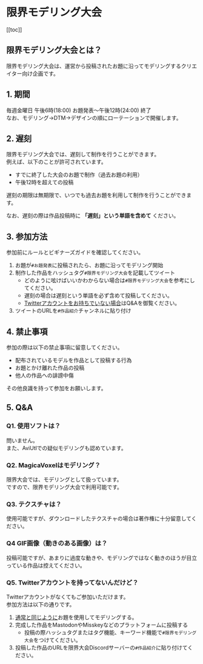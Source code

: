 # 限界モデリング大会

[[toc]]

## 限界モデリング大会とは？

限界モデリング大会は、運営から投稿されたお題に沿ってモデリングするクリエイター向け企画です。

## 1. 期間

毎週金曜日 午後6時(18:00) お題発表～午後12時(24:00) 終了      
なお、モデリング→DTM→デザインの順にローテーションで開催します。

## 2. 遅刻

限界モデリング大会では、遅刻して制作を行うことができます。      
例えば、以下のことが許可されています。

- すでに終了した大会のお題で制作（過去お題の利用）
- 午後12時を超えての投稿

遅刻の期限は無期限で、いつでも過去お題を利用して制作を行うことができます。

なお、遅刻の際は作品投稿時に **「遅刻」という単語を含めて** ください。

## 3. 参加方法

参加前にルールとビギナーズガイドを確認してください。

1. お題が`#お題発表`に投稿されたら、お題に沿ってモデリング開始
1. 制作した作品をハッシュタグ`#限界モデリング大会`を記載してツイート
    - どのように呟けばいいかわからない場合は`#限界モデリング大会`を参考にしてください。
    - 遅刻の場合は遅刻という単語を必ず含めて投稿してください。
    - [Twitterアカウントをお持ちでいない場合](https://github.com/Chipsnet/projectgenkai-web/blob/master/doc/MODELING_ja.md#q5-twitter%E3%82%A2%E3%82%AB%E3%82%A6%E3%83%B3%E3%83%88%E3%82%92%E6%8C%81%E3%81%A3%E3%81%A6%E3%81%AA%E3%81%84%E3%82%93%E3%81%A0%E3%81%91%E3%81%A9)はQ&Aを御覧ください。
1. ツイートのURLを`#作品紹介`チャンネルに貼り付け

## 4. 禁止事項

参加の際は以下の禁止事項に留意してください。

- 配布されているモデルを作品として投稿する行為
- お題とかけ離れた作品の投稿
- 他人の作品への誹謗中傷

その他良識を持って参加をお願いします。

## 5. Q&A

### Q1. 使用ソフトは？

問いません。      
また、AviUtlでの疑似モデリングも認めています。

### Q2. MagicaVoxelはモデリング？

限界大会では、モデリングとして扱っています。      
ですので、限界モデリング大会で利用可能です。

### Q3. テクスチャは？

使用可能ですが、ダウンロードしたテクスチャの場合は著作権に十分留意してください。

### Q4 GIF画像（動きのある画像）は？

投稿可能ですが、あまりに過度な動きや、モデリングではなく動きのほうが目立っている作品は控えてください。

### Q5. Twitterアカウントを持ってないんだけど？

Twitterアカウントがなくてもご参加いただけます。     
参加方法は以下の通りです。

1. [通常と同じように](https://github.com/Chipsnet/projectgenkai-web/blob/master/doc/MODELING_ja.md#3-%E5%8F%82%E5%8A%A0%E6%96%B9%E6%B3%95)お題を使用してモデリングする。
1. 完成した作品をMastodonやMisskeyなどのプラットフォームに投稿する
    - 投稿の際ハッシュタグまたはタグ機能、キーワード機能で`#限界モデリング大会`をつけてください。
1. 投稿した作品のURLを限界大会Discordサーバーの`#作品紹介`に貼り付けてください。